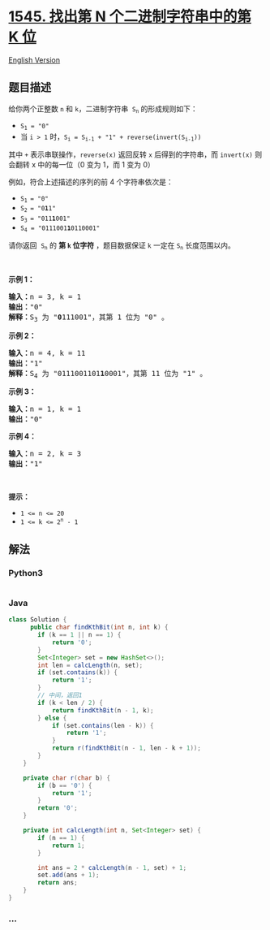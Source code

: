 # [1545. 找出第 N 个二进制字符串中的第 K 位](https://leetcode-cn.com/problems/find-kth-bit-in-nth-binary-string)

[English Version](/solution/1500-1599/1545.Find%20Kth%20Bit%20in%20Nth%20Binary%20String/README_EN.md)

## 题目描述

<!-- 这里写题目描述 -->
<p>给你两个正整数 <code>n</code> 和 <code>k</code>，二进制字符串&nbsp; <code>S<sub>n</sub></code> 的形成规则如下：</p>

<ul>
	<li><code>S<sub>1</sub>&nbsp;= &quot;0&quot;</code></li>
	<li>当 <code>i &gt; 1</code> 时，<code>S<sub>i</sub>&nbsp;=&nbsp;S<sub>i-1</sub>&nbsp;+ &quot;1&quot; + reverse(invert(S<sub>i-1</sub>))</code></li>
</ul>

<p>其中 <code>+</code> 表示串联操作，<code>reverse(x)</code> 返回反转 <code>x</code> 后得到的字符串，而 <code>invert(x)</code> 则会翻转 x 中的每一位（0 变为 1，而 1 变为 0）</p>

<p>例如，符合上述描述的序列的前 4 个字符串依次是：</p>

<ul>
	<li><code>S<sub>1&nbsp;</sub>= &quot;0&quot;</code></li>
	<li><code>S<sub>2&nbsp;</sub>= &quot;0<strong>1</strong>1&quot;</code></li>
	<li><code>S<sub>3&nbsp;</sub>= &quot;011<strong>1</strong>001&quot;</code></li>
	<li><code>S<sub>4</sub> = &quot;0111001<strong>1</strong>0110001&quot;</code></li>
</ul>

<p>请你返回&nbsp; <code>S<sub>n</sub></code> 的 <strong>第 <code>k</code> 位字符</strong> ，题目数据保证 <code>k</code> 一定在 <code>S<sub>n</sub></code> 长度范围以内。</p>

<p>&nbsp;</p>

<p><strong>示例 1：</strong></p>

<pre><strong>输入：</strong>n = 3, k = 1
<strong>输出：</strong>&quot;0&quot;
<strong>解释：</strong>S<sub>3</sub> 为 &quot;<strong>0</strong>111001&quot;，其第 1 位为 &quot;0&quot; 。
</pre>

<p><strong>示例 2：</strong></p>

<pre><strong>输入：</strong>n = 4, k = 11
<strong>输出：</strong>&quot;1&quot;
<strong>解释：</strong>S<sub>4</sub> 为 &quot;0111001101<strong>1</strong>0001&quot;，其第 11 位为 &quot;1&quot; 。
</pre>

<p><strong>示例 3：</strong></p>

<pre><strong>输入：</strong>n = 1, k = 1
<strong>输出：</strong>&quot;0&quot;
</pre>

<p><strong>示例 4：</strong></p>

<pre><strong>输入：</strong>n = 2, k = 3
<strong>输出：</strong>&quot;1&quot;
</pre>

<p>&nbsp;</p>

<p><strong>提示：</strong></p>

<ul>
	<li><code>1 &lt;= n &lt;= 20</code></li>
	<li><code>1 &lt;= k &lt;= 2<sup>n</sup> - 1</code></li>
</ul>

## 解法

<!-- 这里可写通用的实现逻辑 -->

<!-- tabs:start -->

### **Python3**

<!-- 这里可写当前语言的特殊实现逻辑 -->

```python

```

### **Java**

<!-- 这里可写当前语言的特殊实现逻辑 -->

```java
class Solution {
      public char findKthBit(int n, int k) {
        if (k == 1 || n == 1) {
            return '0';
        }
        Set<Integer> set = new HashSet<>();
        int len = calcLength(n, set);
        if (set.contains(k)) {
            return '1';
        }
        // 中间，返回1
        if (k < len / 2) {
            return findKthBit(n - 1, k);
        } else {
            if (set.contains(len - k)) {
                return '1';
            }
            return r(findKthBit(n - 1, len - k + 1));
        }
    }

    private char r(char b) {
        if (b == '0') {
            return '1';
        }
        return '0';
    }

    private int calcLength(int n, Set<Integer> set) {
        if (n == 1) {
            return 1;
        }

        int ans = 2 * calcLength(n - 1, set) + 1;
        set.add(ans + 1);
        return ans;
    }
}
```

### **...**

```

```

<!-- tabs:end -->
